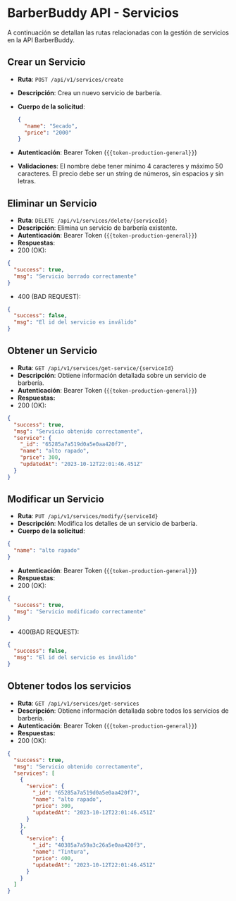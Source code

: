 # BarberBuddy API - Servicios

A continuación se detallan las rutas relacionadas con la gestión de servicios en la API BarberBuddy.

## Crear un Servicio

- **Ruta**: `POST /api/v1/services/create`
- **Descripción**: Crea un nuevo servicio de barbería.
- **Cuerpo de la solicitud**:

  ```json
  {
    "name": "Secado",
    "price": "2000"
  }
  ```

- **Autenticación**: Bearer Token (`{{token-production-general}}`)
- **Validaciones**: El nombre debe tener mínimo 4 caracteres y máximo 50 caracteres. El precio debe ser un string de números, sin espacios y sin letras.

## Eliminar un Servicio

- **Ruta**: `DELETE /api/v1/services/delete/{serviceId}`
- **Descripción**: Elimina un servicio de barbería existente.
- **Autenticación**: Bearer Token (`{{token-production-general}}`)
- **Respuestas**:
- 200 (OK):

```json
{
  "success": true,
  "msg": "Servicio borrado correctamente"
}
```

- 400 (BAD REQUEST):

```json
{
  "success": false,
  "msg": "El id del servicio es inválido"
}
```

## Obtener un Servicio

- **Ruta**: `GET /api/v1/services/get-service/{serviceId}`
- **Descripción**: Obtiene información detallada sobre un servicio de barbería.
- **Autenticación**: Bearer Token (`{{token-production-general}}`)
- **Respuestas:**
- 200 (OK):

```json
{
  "success": true,
  "msg": "Servicio obtenido correctamente",
  "service": {
    "_id": "65285a7a519d0a5e0aa420f7",
    "name": "alto rapado",
    "price": 300,
    "updatedAt": "2023-10-12T22:01:46.451Z"
  }
}
```

## Modificar un Servicio

- **Ruta**: `PUT /api/v1/services/modify/{serviceId}`
- **Descripción**: Modifica los detalles de un servicio de barbería.
- **Cuerpo de la solicitud**:

```json
{
  "name": "alto rapado"
}
```

- **Autenticación**: Bearer Token (`{{token-production-general}}`)
- **Respuestas**:
- 200 (OK):

```json
{
  "success": true,
  "msg": "Servicio modificado correctamente"
}
```

- 400(BAD REQUEST):

```json
{
  "success": false,
  "msg": "El id del servicio es inválido"
}
```

## Obtener todos los servicios

- **Ruta**: `GET /api/v1/services/get-services`
- **Descripción**: Obtiene información detallada sobre todos los servicios de barbería.
- **Autenticación**: Bearer Token (`{{token-production-general}}`)
- **Respuestas:**
- 200 (OK):

```json
{
  "success": true,
  "msg": "Servicio obtenido correctamente",
  "services": [
    {
      "service": {
        "_id": "65285a7a519d0a5e0aa420f7",
        "name": "alto rapado",
        "price": 300,
        "updatedAt": "2023-10-12T22:01:46.451Z"
      }
    },
    {
      "service": {
        "_id": "40385a7a59a3c26a5e0aa420f3",
        "name": "Tintura",
        "price": 400,
        "updatedAt": "2023-10-12T22:01:46.451Z"
      }
    }
  ]
}
```
